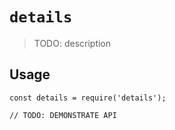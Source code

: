 # `details`

> TODO: description

## Usage

```
const details = require('details');

// TODO: DEMONSTRATE API
```
